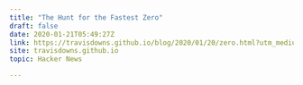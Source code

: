 ```yaml
---
title: "The Hunt for the Fastest Zero"
draft: false
date: 2020-01-21T05:49:27Z
link: https://travisdowns.github.io/blog/2020/01/20/zero.html?utm_medium=RSS&utm_source=hune
site: travisdowns.github.io
topic: Hacker News  

---
```

